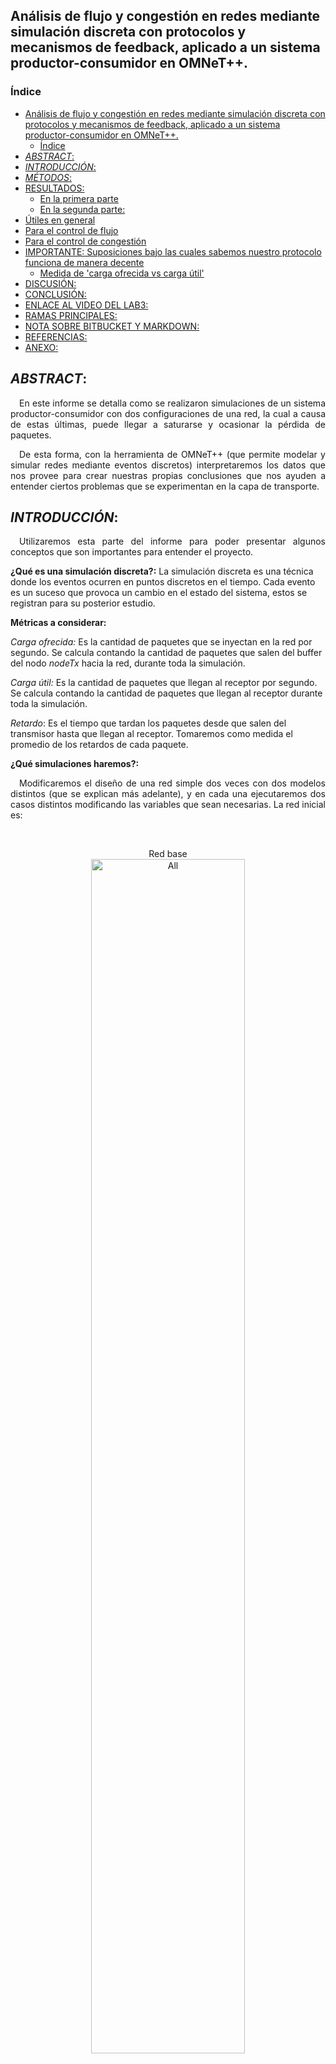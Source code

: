 ## Análisis de flujo y congestión en redes mediante simulación discreta con protocolos y mecanismos de feedback, aplicado a un sistema productor-consumidor en OMNeT++.
### Índice

- [Análisis de flujo y congestión en redes mediante simulación discreta con protocolos y mecanismos de feedback, aplicado a un sistema productor-consumidor en OMNeT++.](#análisis-de-flujo-y-congestión-en-redes-mediante-simulación-discreta-con-protocolos-y-mecanismos-de-feedback-aplicado-a-un-sistema-productor-consumidor-en-omnet)
  - [Índice](#índice)
- [*ABSTRACT*:](#abstract)
- [*INTRODUCCIÓN*:](#introducción)
- [*MÉTODOS*:](#métodos)
- [RESULTADOS:](#resultados)
  - [En la primera parte](#en-la-primera-parte)
  - [En la segunda parte:](#en-la-segunda-parte)
- [Útiles en general](#útiles-en-general)
- [Para el control de flujo](#para-el-control-de-flujo)
- [Para el control de congestión](#para-el-control-de-congestión)
- [IMPORTANTE: Suposiciones bajo las cuales sabemos nuestro protocolo funciona de manera decente](#importante-suposiciones-bajo-las-cuales-sabemos-nuestro-protocolo-funciona-de-manera-decente)
  - [Medida de 'carga ofrecida vs carga útil'](#medida-de-carga-ofrecida-vs-carga-útil)
- [DISCUSIÓN:](#discusión)
- [CONCLUSIÓN:](#conclusión)
- [ENLACE AL VIDEO DEL LAB3:](#enlace-al-video-del-lab3)
- [RAMAS PRINCIPALES:](#ramas-principales)
- [NOTA SOBRE BITBUCKET Y MARKDOWN:](#nota-sobre-bitbucket-y-markdown)
- [REFERENCIAS:](#referencias)
- [ANEXO:](#anexo)

## *ABSTRACT*:
<p align="justify">&emsp;En este informe se detalla como se realizaron simulaciones de un sistema productor-consumidor con dos configuraciones de una red, la cual a causa de estas últimas, puede llegar a saturarse y ocasionar la pérdida de paquetes. 
</p>
<p align="justify">&emsp;De esta forma, con la herramienta de OMNeT++ (que permite modelar y simular redes mediante eventos discretos) interpretaremos los datos que nos provee para crear nuestras propias conclusiones que nos ayuden a entender ciertos problemas que se experimentan en la capa de transporte.
</p>

## *INTRODUCCIÓN*:
<p align="justify">&emsp;Utilizaremos esta parte del informe para poder presentar algunos conceptos que son importantes para entender el proyecto.</p>

**¿Qué es una simulación discreta?:** La simulación discreta es una técnica donde los eventos ocurren en puntos discretos en el tiempo.
Cada evento es un suceso que provoca un cambio en el estado del sistema, estos se registran para su posterior estudio.

**Métricas a considerar:**

_Carga ofrecida:_ Es la cantidad de paquetes que se inyectan en la red por segundo. Se calcula contando la cantidad de paquetes que salen del buffer del nodo _nodeTx_ hacia la red, durante toda la simulación.

_Carga útil:_ Es la cantidad de paquetes que llegan al receptor por segundo. Se calcula contando la cantidad de paquetes que llegan al receptor durante toda la simulación.

_Retardo_: Es el tiempo que tardan los paquetes desde que salen del transmisor hasta que llegan al receptor. Tomaremos como medida el promedio de los retardos de cada paquete.

**¿Qué simulaciones haremos?:**

<p align="justify">&emsp;Modificaremos el diseño de una red simple dos veces con dos modelos distintos (que se explican más adelante), y en cada una ejecutaremos dos casos distintos modificando las variables que sean necesarias. La red inicial es:
</p>
<br>
<p align="center">Red base<br><img src="./images/red0.png" alt="All" width="70%"/></p>


## *MÉTODOS*:
<p align="justify">&emsp;Dividiremos el trabajo en dos grandes segmentos que constan en cómo se modificó el diseño de la red, la primera parte es un diseño de red propuesto por la cátedra (que nos servirá como una introducción a la herramienta a usar). Posteriormente el segundo diseño de red debe ser alguna propuesta de nuestra parte que sea capaz de solucionar el problema de control de congestión, control de flujo o ambos, en el caso de nuestro grupo se fueron dando distintas respuestas hasta lograr una propuesta que intente mejorar el control de ambas situaciones.</p>
<p align="justify">&emsp;A su vez en ambos diseños se deben probar dos casos que son de interés:</p> 

* Caso 1 = Una red veloz que alimenta a un receptor de baja capacidad.

* Caso 2 = Una red lenta que alimenta a un receptor de alta capacidad.

## RESULTADOS:

### En la primera parte

<p align="justify">&emsp;Se modificó la red de tal forma que exista un emisor con un buffer, un receptor con buffer y un buffer intermedio (que puede representar lo que en una red sería un router) el cual es suceptible a saturarse y empezar a descartar paquetes pues estos tienen un buffer de tamaño finito, y además se agregan tasas y delay de transmisión.Además se crearon los nodos:</p>
  
**`NodeTx`:** Se compone del generador y una cola/queue. El generador se encarga d erepresentar la capa de aplicacion y genera paquetes cada cierta cantidad de tiempo. La cola/queue emula lo que sería la capa de transporte y manda los paquetes cuando se pueda y cuando no los almacena en un buffer hasta que nuevamente tenga la posibilidad de enviarlos.

**`NodeRx`:** Se compone de un consumidor y una cola/queue. El consumidor que representa la capa de aplicación se encarga de consumir los paquetes a una cierta velocidad fija. La cola/queue ,que nuevamente representa la capa de transporte, se encarga de recibir los paquetes y si puede lo manda al consumidor, sino empieza almacenarlos en un buffer hasta que el consumidor pueda nuevamente consumir más paquetes. Cabe aclarar que si el buffer intermedio se llena entonces empezará a `droppear` paquetes.

Entonces el diseño de red se verá finalmente de la siguiente forma:
<br>
<p align="center">Primer diseño de red<br>
<img src="./images/red1.png" alt="All" width="70%"/></img></p>

1) **Caso 1**
<br>
    <p align="justify">&emsp;En este primer caso, observamos la presencia de un problema de control de flujo: si bien la infraestructura principal de la red (en nuestro caso la queue intermedia entre nodeTx y nodeRx) es capaz de mantener la transmisión de paquetes que el emisor (nodeTx) le envía al receptor (nodeRx) casi sin usar su almacenamiento, el problema yace en que el búffer interno de este último tiene una capacidad de "transferencia interna" (que puede ser vista como la velocidad del consumo de los datos) más baja que la del emisor y el resto de la red. Esto provoca que este búffer se llene, y se pierdan paquetes. 
    <br>
    &emsp;Podemos ver que el comportamiento de el Delay de NodeRx se corresponde con el comportamiento que tienen las queue's NodeTx.queue y NodeRx.queue. A medida que se va haciendo uso de la primera, aumentan los delays (porque un paquete nuevo tendrá que esperar al resto antes de ser enviado). Luego de un tiempo de que comiencen las pérdidas de paquetes causadas por el problema de control de flujo (segundo 47 de la simulación aproximadamente), vemos perturbaciones en el mismo, causadas por las mismas (a partir del segundo 80 aproximadamente). Los paquetes que no se pierden, tendrán que esperar como máximo a que se envíen todo el resto de paquetes que acumuló NodeRx.queue, y por eso es que el delay parece estar acotado superiormente.
    </p>
<br>
<p align="center">Uso de los búferes, perdidas de paquetes (solo hay en nodeRx.queue)<br> y delay (graficados con python)<br><img src="./images/Parte1Caso1TodoJunto.png" alt="All" width="70%"/></p>
<br>

1) **Caso 2**
<br>
    &emsp;En esta ocasión, tenemos un problema similar al del caso anterior, pero en otro lugar. Tenemos un problema de congestión: aunque el emisor y el receptor serían capaces de mantener un flujo de datos continuo a sus máximas tasas de transferencia, la infraestructura de la red no, dado que la capacidad de transferencia de la cola intermediaria no es suficiente (la queue es la mitad de veloz que el resto de elementos de la red) por lo que el uso del búffer de la misma incrementa constantemente hasta que se llena, provocando la pérdida de paquetes.
    <br>
    &emsp;Ahora, de manera similar al caso anterior, el comportamiento del delay se corresponde con el uso de dos queue's, en esta oportunidad la del emisor y la queue intermedia. Lo que sucede con el emisor es lo mismo que antes; a medida que acumula paquetes, aumenta el delay. Haciendo un análisis similar al anterior, esta vez ocurre que hay un datarate menor entre la queue intermedia y nodeRx, y esto hace que los paquetes se demoren en el búffer intermedio, de manera parecida a lo que ocurría en el caso anterior, pero el problema estará en la queue Network.queue.

<br>
<p align="center">Uso de los búferes, perdidas de paquetes (solo hay en nodeRx.queue)<br> y delay (graficados con python)<br><img src="./images/Parte1Caso2TodoJunto.png" alt="All" width="70%"/></p>


### En la segunda parte:
<p align="justify">&emsp;Inicialmente se modificó la red de tal forma que existan dos nuevas estructuras que influyan en la red:
TransportTx (Transmisor de Transporte):</p>

**TransportTx:** Asociado al nodo emisor funciona como un medio de comunicación con el receptor; se encarga de tomar los datos de la capa de aplicación, encapsularlos en una estructura denominada `cPacket` y enviarlos por la red al destino.

**TransportRx:** Asociado al nodo receptor funciona como un medio de comunicación con el emisor; recibe los paquetes enviados por el transmisor los desencapsula y entrega a la capa de aplicación. Por otra parte gener una retroalimentación para el transmisor, enviando ACKs y otros datos más como feedback.

Posteriormente se pensó en algún algoritmo que fuera capaz de resolver los problemas planteados en la parte de _MÉTODOS_

**SOLUCION PROPUESTA:**

<div>
    <p align="justify">&emsp;Pensamos esta propuesta como una mejora de el algoritmo de `parada y espera`, de manera que en vez de enviar un paquete y esperar respuesta, se envían varios juntos en una *ráfaga*, y hasta que no haya una (única) contestación para todos esos paquetes, no se envía una próxima ráfaga.
    </p>

<p align="justify">A partir de esta idea base, le fuimos agregando al protocolo definido nuevas características, para tratar de apalear los problemas de control de flujo y congestión.</p>

<h4>Invariantes que definimos para toda la transmisión:</h1>
<ol>
<li><b>El transmisor solo prepara la próxima ráfaga si recibió un ack del receptor.</b> Esto nos permite controlar variables tales como el tamaño de ventana desde el lado del receptor, haciendo sencillo el control de "cúantos paquetes se mandan" por ráfaga.
<li><b>Luego de una ráfaga, el receptor será capaz de determinar si hubieron pérdidas de paquetes o no.</b>
<li><b>El tamaño de ventana del transmisor (el tamaño de una ráfaga) es del mismo tamaño que el del receptor.</b> Esto es tan así, que el transmisor ni siquiera revisa que sea capaz de alojar la cantidad que el receptor le pide. <a href="#problema-winSize">Esto puede generar graves problemas</a></li>
<li><b>El tamaño de ventana del transmisor (el tamaño de una ráfaga) es menor o igual a la mitad del espacio restante en el transmisor.</b></li>
</ul>
</div>

<br></br>

Entre los mecanismos mediante los cuales garantizamos los invariantes, podemos separarlos según su principal utilidad:

## Útiles en general

1. Se clasifican los paquetes según su atributo *kind*. Definimos los distintos valores *DATA_KIND*, *FEEDBACK_KIND* y *BURSTENDED_KIND* como macros en el archivo "constants.h".
<br></br>
2. El receptor controla el tamaño de ventana del emisor usando los paquetes de feedback (que se corresponden a los que tienen el valor asociado a la macro *FEEDBACK_KIND* como atributo kind). También controla el atributo *parity*, que indica la paridad del número de ráfaga que se está enviando (explicado más adelante).

## Para el control de flujo

<p align="justify">&emsp;A partir de la clasificación de los paquetes, es casi directo implementar la idea en función del concepto. Creamos múltiples eventos en omnet, tales como <b>prepareBurstEvent, sendPacketEvent, prepareFeedbackEvent, sendFeedbackEvent</b>, y los coordinamos mediante condicionales correspondientes en el emisor y en el receptor que, a partir de la información intercambiada por los feedbacks, determina cuándo y qué evento planificar.
</p>
<br>

<p align="justify">&emsp;El receptor, controlará, como se verá en la próxima sección, el tamaño de ventana. Lo importante para el control de flujo, es que este será siempre una fracción entera del espacio disponible en el buffer del receptor, por lo que si este último se llena, no se enviarán paquetes de datos. Para simplificar la programación del protocolo, decidimos que el transmisor primero acumula los paquetes que va a enviar, y luego de tener todos, los envía. <a href="#problema-winSize">Esto tiene graves consecuencias</a>.</p>

## Para el control de congestión

&emsp;Fue más difícil decidir qué haríamos para el control de congestión que para el control de flujo. 
Al final, decidimos seguir la siguiente idea, para determinar si un paquete se perdio por problemas en la red:

<ol>
    <li>Antes comenzar las transmisiones, el tamaño de ventana toma el valor de "espacioLibre/2", que se corresponde con la mitad del espacio disponible en el buffer del receptor.
    </li><br>
    <li>Una vez que el transmisor completó una ráfaga, envía cada un intervalo de tiempo fijo un paquete de kind *BURSTENDED_KIND*, hasta que le llegue un feedback del receptor.
    </li><br>
    <li>El receptor, dado que es quien controla el tamaño de ventana del emisor, sabe cuántos paquetes de tipo <b>DATA_KIND</b> deberían llegarle, y además tiene la garantía de que luego de la ráfaga, deberían únicamente llegarle paquetes de tipo <b>BURSTENDED_KIND</b>. A partir de esto, lo único que tiene que verificar es que, cuando recibe un paquete de este último tipo, ya le han llegado todos los paquetes que esperaba.
        <ul><li>Si al receptor <b>no le llegó</b> la cantidad de paquetes que esperaba, asume que fue por un problema de congestión, y reduce el tamaño de ventana (winSize) a <pre align="center">(winSize/3)+1</pre><br>
        <li>Si al receptor <b>le llegaron</b> todos los paquetes que esperaba, le devuelve al transmisor un feedback de respuesta indicandole que debe usar un tamaño de ventana igual a:<pre align="center">(1-recoverySpeed) * min(winSizeAnterior, espacioLibre/2) + recoverySpeed * (espacioLibre/2)</pre></ul>
    </li>
</ol>
<br>
<p>&emsp;Esto permite que, si el receptor no recibió suficientes paquetes, reduzca las transmisiones a un tercio de lo que eran (sin llegar a 0, por lo que le sumamos 1), y si luego todo sale bien, recupere una velocidad de transferencia razonable, haciendo un windowSize que se acerque a la mitad del espacio libre que tiene en el buffer lentamente. Observemos que si todo sale bien de entrada, "espacioLibre/2" será el tamaño de ventana.</p>

<br>
<a id="hipotesis"> </a>

##  IMPORTANTE: Suposiciones bajo las cuales sabemos nuestro protocolo funciona de manera decente
<p align="justify">
    &emsp;Sabemos que nuestro protocolo está lejos de ser perfecto. Más aún, hay situaciones que ni siquiera son consideradas, y podrían romper completamente el funcionamiento del mismo. Algunas de estas suposiciones son:
    <ol>
        <li>
            No hay pérdidas de paquetes por motivos que no sean la saturación de un buffer.
        </li>
        <li>
            El envío y la recepción de los paquetes es siempre en orden. Esto es, cuando ocurre una transmisión sin pérdidas, <br></br> <pre>si el transmisor envía los paquetes x1, x2, ... ,xn y el receptor recibe y1, y2, ... , yk con k <= n, entonces y1 = x1, y2 = x2, ... , yk = xk.</pre>
        </li>
    </ol>
</p>

<br>
&emsp;Entonces el diseño de red se verá finalmente de la siguiente forma:
<br>

<p align="center"><br>Diseño de red<br><img src="./images/red2.png" alt="All" width="70%"/></p>

<br>

1) **Caso 1**
<p>
    &emsp;Ante el problema de control de flujo que observamos en la network original, ahora veremos que con nuestro protocolo suceden cosas distintas. Primero que nada, hacemos notar algo que aquí falta una gráfica, que es la de paquetes perdidos. Esto se debe a que para este primer caso, con los mecanismos que implementamos, no se produce ninguna pérdida de paquetes.
<p align="center">
        <img src="images/Parte2Caso1.png" width="70%">
</p>
    &emsp;Comparando el delay de esta parte con el que se tenía sin usar el protocolo, vemos dos cosas interesantes a destacar:
    <ol>
        <li>
            No hay delays registrados hasta haber pasado aproximadamente 10 segundos. Esto se debe a la primera acumulación que tiene que hacer NodeTx antes de enviar paquetes. El primer paquete que llega a nodeRx, lo hace en esos tiempos.
        </li>
        <li>
            El delay es en general es un poco mayor que en el original, y llega a valores mucho más altos. Además, crece (a simple vista) linealmente con el tiempo, ya no fluctúa como en el modelo original hacía a causa de las pérdidas de paquetes.
        </li>
    </ol>
    <br>
    &emsp;Este comportamiento es el esperado. Dado que el transmisor envía únicamente la cantidad de paquetes que el receptor le asigna a través del mecanismo de feedback, y este último siempre le asigna una cantidad inferior a la mitad del espacio que tiene libre en su buffer, nunca se envían paquetes que no se puedan recibir.
    &emsp;Si vemos de cerca la gráfica del espacio usado por la queue de NodeRx, vemos lo siguiente:
</p>
<p align="center">
    <img src="images/Parte2Caso1RxQueue.png" width="70%">
</p>
<p>
    &emsp;Esto no es ninguna sorpresa, por lo explicado anteriormente. Sumado a esto, vemos cómo se empieza a llenar deliberadamente el buffer de NodeTx, pues envía muchos menos paquetes. Esto es tan así, que su uso al final de la simulación supera más de 4 veces la capacidad total del buffer de NodeRx. Por otra parte, vemos que el uso de almacenamiento de QueueTowards y QueueBackwards es prácticamente nulo, algo esperable dado que las tasas de transmisión de sus conexiones son suficientemente altas para las exigencias de NodeRx y (sobretodo) NodeTx. 
</p>

1) **Caso 2**
<p align="justify">
&emsp;Analicemos el desempeño de nuestro algoritmo ante problemas de congestión:

&emsp;A simple vista algo que se puede notar es la sobredemanda que tiene NodeTx.transport, esto ocurre porque es quien debe esperar a que el generador produzca toda la ráfaga a enviar. Luego, debe enviar la misma a queueTowards y a su vez recibir los ACK`s de feedback, para cambiar el tamaño de la próxima ráfaga y enviarla. Contrariamente, ocurre que NodeRx.transport no se debe esforzar prácticamente, pues siempre la ráfaga que le llegará será del tamaño necesario para no saturar su capacidad. Además, las velocidades de transferencia le son favorables, pues su conexión con el sink tiene la misma tasa de transferencia que la conexión entre NodeTx.transport (no pasa lo mismo entre queueTowards y nodeRx.transport, que es el enlace que provoca la congestión).
    
&emsp;Por último hablando de las queue, ocurre que la Backward no tiene mucho paso de información pues solo debe pasar el feedback, pero la Toward debe pasar la ráfaga de paquetes de un transport a otro (recordando que además existe un paquete especial llamado BURSTENDED_KIND, que avisa del final de la ráfaga).
Por otro lado podemos observar que el delay no empeora ni mejora con respecto al "Caso 1",

<p align="center"><img src="images/Parte2Caso2.png" width="70%"></p>
</p>

### Medida de 'carga ofrecida vs carga útil'
<p>
    &emsp;Una de las medidas importantes que se pedian era el grafico de 'carga ofrecida vs carga útil', que nos permite analizar en un vistazo la capacidad que tiene el protocolo de controlar la perdida de carga que es inyectada a la red bajo las politicas que se aplican para tener control de flujo y control de congestion.
</p>
<p>&emsp; Para construir estos graficos tomamos la cantidad (en promedio por segundo) de paquetes salientes de NodeTx, y la cantidad de paquetes recibidos (en promedio por segundo) por NodeRX. Esto mismo se realizo para 20 simulaciones donde el generation interval vario desde 1.0 hacia 0.05263157894736842. Esta toma de medidas se pueden probar, con el script de Python que esta en la branch 'cargautil'.
</p>
<p>
    &emsp; Veamos cómo fue la grafica en cada caso de los propuestos y analicemos los resultados que aparecen.
</p>
<p align="center">
    <img src="images/caso1pt1.png" width="100%">
</p>
<p align="center">
    <img src="images/caso2pt1.png" width="100%">
</p>
<p>
    &emsp; Notemos como en ambos casos de la parte uno, los graficos son practicamente el mismo, esto es porque al no haber control de congestion, y tener envios constantes al mismo ritmo, llega un punto donde las queues del medio estan constantemente saturadas por la incesante carga, haciendo que se pierda siempre casi todo. El limite de carga útil es el mismo ya que este solo variaria en función del tamaño de las queues que limitan con su capacidad maxima y el tiempo de la simulacion que habilita recibir un poco mas.
</p>
<p align="center">
    <img src="images/caso1pt2.png" width="100%">
</p>
<p align="center">
    <img src="images/caso2pt2.png" width="100%">
</p>

<p>&emsp; En los casos de la parte 2 vemos se supera la proporción de carga ofrecida respecto a la de la parte 1 aldrededor del 5.0 de carga útil, ya que en casos razonables se puede controlar la congestion de forma exitosa, aunque no perfecta porque las queues intermedias (representantes de una red) suelen perder paquetes hasta que se regula la congestión. Hacia los casos finales, se sigue pudiendo controlar la congestión en menor medida, pero al final la curva se vuelve una función constante cerca del limite teorico. Principalmente porque el algoritmo esta pensado para perder y luego regular, pero las perdidas iniciales se van volviendo mas grandes que la carga ofrecida en un estado regulado.
</p>

<a id="problema-winSize"></a>

## DISCUSIÓN:
<p>Dado que nuestro protocolo debe suponer las <a href="#hipotesis">hipótesis que propuestas</a> para funcionar "correctamente", sabemos que:

<ol>
    <li>
        No garantiza confiabilidad en entrega de paquetes. Si el paquete "p" se pierde, no se vuelve a enviar el paquete "p", si no que se envía el próximo que haya agregado el generador a la queue.
    </li>
    <li >
        No garantiza orden en los paquetes de salida.
    </li>
    <li>
        Hay casos bordes que pueden romperlo. Por ejemplo, como el receptor es quien controla totalmente cuántos paquetes debe acumular el emisor antes de enviarlos, este último podría intentar guardar más paquetes de los que su capacidad le permite, provocando una pérdida constante de paquetes y, de hecho (a causa de nuestra implementación) un <b>deadlock</b> total en la transmisión;
    </li>
    <li>
        Si los tamaños de ráfaga son muy grandes, se desperdicia mucho tiempo y espacio acumulando paquetes que podría directamente ir enviando.
    </li>

</ol>

</p>

## CONCLUSIÓN:

<p align="justify">
    &emsp;Nuestro protocolo resuelve problemas de control de flujo de una manera decente y reduce las pérdidas de paquetes causadas por congestión, pero es bastante lento, requiere de muchas suposiciones para dar un útil funcionamiento, y carece de mecanismos que retransmitan paquetes perdidos y garanticen el orden deseado de los paquetes al consumidor.
    <br>
    &emsp;Gracias por leer.
</p>

## ENLACE AL VIDEO DEL LAB3:
https://padlet.com/mebordone1/famaf-redes-2024-lab1-compart-tu-video-yptpug7c4wrftg9k/wish/2994821921

## RAMAS PRINCIPALES:
<p>
    &emsp;Las ramas importantes en el repositorio de este laboratorio (contienen sus respectivas versiones finales) son:
    <ul>
        <li>
            master | Rama principal (su código también contiene las implementaciones de la parte 2)
        </li>
        <li>
            parte1 | Implementaciones de la parte 1 (por defecto está configurado para correr la simulación con el caso 2)
        </li>
        <li>
            parte2 | Implementaciones de la parte 2 (por defecto está configurado para correr la simulación con el caso 2)
        </li>
    </ul>

</p>

## NOTA SOBRE BITBUCKET Y MARKDOWN:
&emsp;Hemos intentado que no suceda, pero parece ser que bitbucket tiene problemas para representar markdowns correctamente (en Visual Studio Code sabemos que se ve como debería), así que preferentemente conviene usar otro visualizador de markdown.

## REFERENCIAS:
https://es.wikipedia.org/wiki/Simulaci%C3%B3n_por_eventos_discretos

https://doc.omnetpp.org/omnetpp/manual/

https://stackoverflow.com/questions/36080576/when-to-use-send-senddirect-and-senddelayed-in-omnet

https://doc.omnetpp.org/omnetpp4/api/classcPacket.html

https://youtube.com/watch?v=W8r8zSPjeAs&feature=youtu.be

## ANEXO:

**¿Cómo utilizamos la inteligencia artificial en nuestro proyecto?**
<p style="text-align: justify;">
    &emsp;Principalmente utilizamos la herramienta de copilot pues nos permitía ver más fácilmente ciertos errores que se nos pasaban y no nos dejaban compilar la simulación. Hemos hecho alguna que otra pregunta a chatGPT, pero inmediatamente estaba claro que "le mandaba fruta", pues las respuestas ni siquiera se correspondían con las ideas básicas de la pregunta. A veces era más difícil determinar la veracidad de sus afirmaciones que la fuerza bruto, y por ello era mucho más fiable testear, buscar en la documentación de omnet o (cuando habían preguntas bien respondidas) sacar información de <b>StackOverflow<b>.
</p>